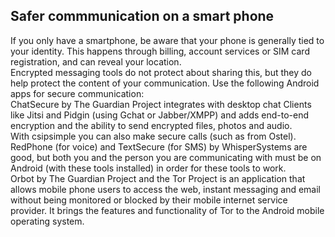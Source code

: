## Safer commmunication on a smart phone


If you only have a smartphone, be aware that your phone is generally tied to your identity. This happens through billing, account services or SIM card registration, and can reveal your location.
<br>
Encrypted messaging tools do not protect about sharing this, but they do help protect the content of your communication. Use the following Android apps for secure communication:
<br>
ChatSecure by The Guardian Project integrates with desktop chat Clients like Jitsi and Pidgin (using Gchat or Jabber/XMPP) and adds end-to-end encryption and the ability to send encrypted files, photos and audio.
<br>
With csipsimple you can also make secure calls (such as from Ostel).
<br>
RedPhone (for voice) and TextSecure (for SMS) by WhisperSystems are good, but both you and the person you are communicating with must be on Android (with these tools installed) in order for these tools to work.
<br>
Orbot by The Guardian Project and the Tor Project is an application that allows mobile phone users to access the web, instant messaging and email without being monitored or blocked by their mobile internet service provider. It brings the features and functionality of Tor to the Android mobile operating system.

